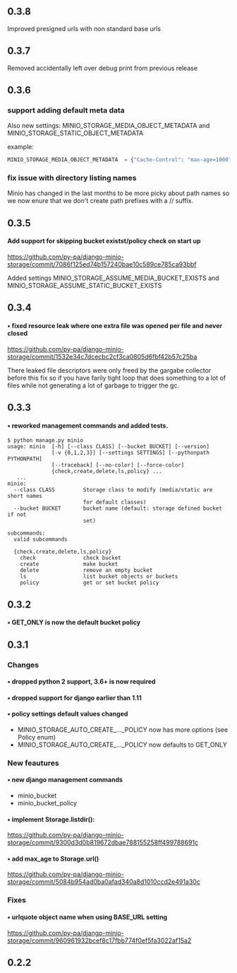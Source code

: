 ## 0.3.8

Improved presigned urls with non standard base urls

## 0.3.7

Removed accidentally left over debug print from previous release

## 0.3.6

### support adding default meta data

Also new settings: MINIO_STORAGE_MEDIA_OBJECT_METADATA and
MINIO_STORAGE_STATIC_OBJECT_METADATA

example:

```py
MINIO_STORAGE_MEDIA_OBJECT_METADATA  = {"Cache-Control": "max-age=1000"}
```

### fix issue with directory listing names

Minio has changed in the last months to be more picky about path names so we
now enure that we don't create path prefixes with a // suffix.


## 0.3.5

#### Add support for skipping bucket existst/policy check on start up
https://github.com/py-pa/django-minio-storage/commit/7086f125ed74b157240bae10c589ce785ca93bbf

Added settings MINIO_STORAGE_ASSUME_MEDIA_BUCKET_EXISTS and
MINIO_STORAGE_ASSUME_STATIC_BUCKET_EXISTS

## 0.3.4

#### • fixed resource leak where one extra file was opened per file and never closed
https://github.com/py-pa/django-minio-storage/commit/1532e34c7dcecbc2cf3ca0805d6fbf42b57c25ba
  
There leaked file descriptors were only freed by the gargabe collector before
this fix so if you have farily tight loop that does something to a lot of files
while not generating a lot of garbage to trigger the gc.


## 0.3.3

#### • reworked management commands and added tests.

```
$ python manage.py minio
usage: minio  [-h] [--class CLASS] [--bucket BUCKET] [--version]
              [-v {0,1,2,3}] [--settings SETTINGS] [--pythonpath PYTHONPATH]
              [--traceback] [--no-color] [--force-color]
              {check,create,delete,ls,policy} ...
   ...
minio:
  --class CLASS         Storage class to modify (media/static are short names
                        for default classes)
  --bucket BUCKET       bucket name (default: storage defined bucket if not
                        set)

subcommands:
  valid subcommands

  {check,create,delete,ls,policy}
    check               check bucket
    create              make bucket
    delete              remove an empty bucket
    ls                  list bucket objects or buckets
    policy              get or set bucket policy
```


## 0.3.2

#### • GET_ONLY is now the default bucket policy


## 0.3.1

### Changes

#### • dropped python 2 support, 3.6+ is now required

#### • dropped support for django earlier than 1.11

#### • policy settings default values changed

- MINIO_STORAGE_AUTO_CREATE_..._POLICY now has more options (see Policy enum)
- MINIO_STORAGE_AUTO_CREATE_..._POLICY now defaults to GET_ONLY

### New feautures

#### • new django management commands

- minio_bucket
- minio_bucket_policy
#### • implement Storage.listdir(): 

https://github.com/py-pa/django-minio-storage/commit/9300d3d0b819672dbae788155258ff499788691c

#### • add max_age to Storage.url()

https://github.com/py-pa/django-minio-storage/commit/5084b954ad0ba0afad340a8d1010ccd2e491a30c

### Fixes

#### • urlquote object name when using BASE_URL setting

https://github.com/py-pa/django-minio-storage/commit/960961932bcef8c17fbb774f0ef5fa3022af15a2


## 0.2.2 



